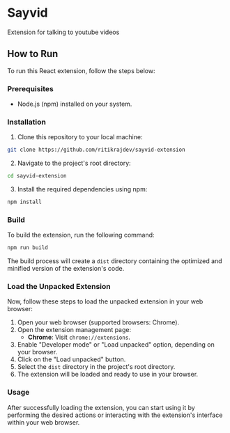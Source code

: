 # Sayvid

Extension for talking to youtube videos

## How to Run

To run this React extension, follow the steps below:

### Prerequisites

- Node.js (npm) installed on your system.

### Installation

1. Clone this repository to your local machine:

```bash
git clone https://github.com/ritikrajdev/sayvid-extension
```

2. Navigate to the project's root directory:

```bash
cd sayvid-extension
```

3. Install the required dependencies using npm:

```bash
npm install
```

### Build

To build the extension, run the following command:

```bash
npm run build
```

The build process will create a `dist` directory containing the optimized and minified version of the extension's code.

### Load the Unpacked Extension

Now, follow these steps to load the unpacked extension in your web browser:

1. Open your web browser (supported browsers: Chrome).
2. Open the extension management page:
   - **Chrome**: Visit `chrome://extensions`.
3. Enable "Developer mode" or "Load unpacked" option, depending on your browser.
4. Click on the "Load unpacked" button.
5. Select the `dist` directory in the project's root directory.
6. The extension will be loaded and ready to use in your browser.

### Usage

After successfully loading the extension, you can start using it by performing the desired actions or interacting with the extension's interface within your web browser.
